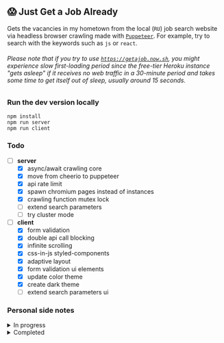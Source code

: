 ## 😱 Just Get a Job Already

Gets the vacancies in my hometown from the local (`RU`) job search website via headless browser crawling made with [`Puppeteer`](https://github.com/puppeteer/puppeteer). For example, try to search with the keywords such as `js` or `react`.


###### Please note that if you try to use [`https://getajob.now.sh`](https://getajob.now.sh), you might experience slow first-loading period since the free-tier Heroku instance "gets asleep" if it receives no web traffic in a 30-minute period and takes some time to get itself out of sleep, usually around 15 seconds.

### Run the dev version locally

``` shell
npm install
npm run server
npm run client
```

### Todo

- [ ] **server**
  - [x] async/await crawling core
  - [x] move from cheerio to puppeteer
  - [x] api rate limit
  - [x] spawn chromium pages instead of instances
  - [x] crawling function mutex lock
  - [ ] extend search parameters
  - [ ] try cluster mode
- [ ] **client**
  - [x] form validation
  - [x] double api call blocking
  - [x] infinite scrolling
  - [x] css-in-js styled-components
  - [x] adaptive layout
  - [x] form validation ui elements
  - [x] update color theme
  - [x] create dark theme
  - [ ] extend search parameters ui

### Personal side notes

<details><summary>In progress</summary>

###### Server:

- include Moscow and SPB
- improve error handling on server
- backend response messages refactoring 
- store mutex lock state in redis instead of in-memory 

###### Client:

- data context refactoring
- true lazy loading instead of emulated infinite scrolling
- improve error handling on client
- try load more button
- try pagination
- separate fetch function 
- fade input placeholder on focus

###### Other:

- convert favicon
- setup serviceWorker
- setup manifest.json
- check package.json and other config files
- cleanup readme
- update node
- perform depcheck
- configure browserlist

</details>

<details><summary>Completed</summary>

###### Server:

- puppeteer crawling
- puppeteer stealth
- promises to async/await refactoring
- get requests processing
- cleanup getNextPageLoop function
- sort out cors issue
- rewrite crawling selector
- separate api route response logic from mutex

###### Client:

- search ui
- fetch new data by keyword
- data rendering
- color scheme
- check form submission event (/? url param)
- cleanup SVGs
- infinite scrolling loading transition animation
- fade-in vacancies animation refactoring
- balance infinite scrolling height trigger
- (pseudo) request cancellation
- form validation state icons
- disable form button when icon is changed
- research on useContextSelector
- fix search button dark theme color
- increase infinite scrolling items loading
- theme button touch event
- setState toggle refactoring
- ternary refactoring
- find better solution for form loading animation (setTimeout)
- animation context refactoring
- found nothing / end msg refactoring + fade in / out animation
- setup .env vars

###### Other:

- set npm scripts for running from root folder
- restructure readme
- rename ideas: getajob, xtractor, nxtractor, ncrawler, digger, seeker, pitman, ferret, stylet, scout
- rename heroku instance

</details>